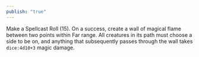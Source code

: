 ```yaml
---
publish: "true"
---
```

Make a Spellcast Roll (15). On a success, create a wall of magical flame between two points within Far range. All creatures in its path must choose a side to be on, and anything that subsequently passes through the wall takes `dice:4d10+3` magic damage.
